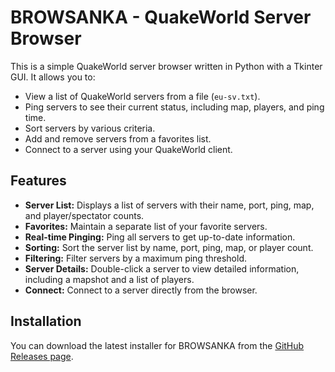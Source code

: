 # BROWSANKA - QuakeWorld Server Browser

This is a simple QuakeWorld server browser written in Python with a Tkinter GUI. It allows you to:

* View a list of QuakeWorld servers from a file (`eu-sv.txt`).
* Ping servers to see their current status, including map, players, and ping time.
* Sort servers by various criteria.
* Add and remove servers from a favorites list.
* Connect to a server using your QuakeWorld client.

## Features

* **Server List:** Displays a list of servers with their name, port, ping, map, and player/spectator counts.
* **Favorites:** Maintain a separate list of your favorite servers.
* **Real-time Pinging:** Ping all servers to get up-to-date information.
* **Sorting:** Sort the server list by name, port, ping, map, or player count.
* **Filtering:** Filter servers by a maximum ping threshold.
* **Server Details:** Double-click a server to view detailed information, including a mapshot and a list of players.
* **Connect:** Connect to a server directly from the browser.

## Installation

You can download the latest installer for BROWSANKA from the [GitHub Releases page](https://github.com/marffinn/u-qw-sb/releases).